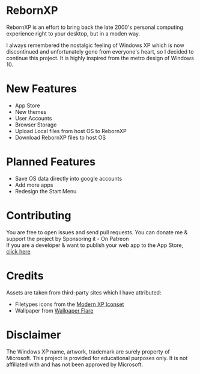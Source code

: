 RebornXP
===

RebornXP is an effort to bring back the late 2000's personal computing experience right to your desktop, but in a moden way.

I always remembered the nostalgic feeling of Windows XP which is now discontinued and unfortunately gone from everyone's heart, so I decided to continue this project. It is highly inspired from the metro design of Windows 10.

# New Features
- App Store
- New themes
- User Accounts
- Browser Storage
- Upload Local files from host OS to RebornXP
- Download RebornXP files to host OS
# Planned Features
- Save OS data directly into google accounts
- Add more apps
- Redesign the Start Menu

#  Contributing
You are free to open issues and send pull requests. You can donate me & support the project by Sponsoring it - On Patreon<br>If you are a developer & want to publish your web app to the App Store, [click here](https://github.com/RebornXP/app-guide)

# Credits
Assets are taken from third-party sites which I have attributed:

- Filetypes icons from the [Modern XP Iconset](https://www.deviantart.com/eatosdesign/art/Modern-XP-icons-449891585)
- Wallpaper from [Wallpaper Flare](https://www.wallpaperflare.com/green-grass-under-blue-skies-wallpaper-bliss-minimalism-windows-xp-wallpaper-huxp)

# Disclaimer
The Windows XP name, artwork, trademark are surely property of Microsoft. This project is provided for educational purposes only. It is not affiliated with and has not been approved by Microsoft.

